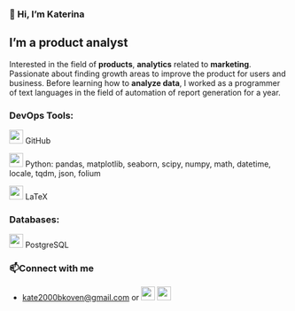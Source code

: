 ### 👋 Hi, I’m Katerina

## I’m a product analyst
Interested in the field of **products**, **analytics** related to **marketing**. Passionate about finding growth areas to improve the product for users and business. Before learning how to **analyze data**, I worked as a programmer of text languages in the field of automation of report generation for a year.

### DevOps Tools:
<img src="https://github.com/katerinabazh/katerinabazh/assets/135614951/38f1df32-7c02-4d3b-9886-fa9bb4f67a1f" height=25></a>
GitHub

<img src="https://github.com/katerinabazh/katerinabazh/assets/135614951/93622f30-3664-4606-b0f7-f31873c25f7b" height=25></a> Python: pandas, matplotlib, seaborn, scipy, numpy, math, datetime, locale, tqdm, json, folium

<img src="https://github.com/katerinabazh/katerinabazh/assets/135614951/30418d1f-e5ed-4073-b082-3f7e8a8e121d" height=25></a> LaTeX

### Databases: 
<img src="https://github.com/katerinabazh/katerinabazh/assets/135614951/ba26aa96-cbd2-4d16-85fb-0fcc0a521c5c" height=25></a>
PostgreSQL

### 📫Connect with me
-  kate2000bkoven@gmail.com or <a href="https://t.me/Ekaterion"><img src="https://github.com/katerinabazh/katerinabazh/assets/135614951/2ddafecb-a63d-4806-a598-667c6c1285bf" height=25></a>  <a href="https://vk.com/id358310969"><img src="https://github.com/katerinabazh/katerinabazh/assets/135614951/c80dba99-788c-46d4-a5a7-ab03a71e2de7" height=25></a>


<!---
katerinabazh/katerinabazh is a ✨ special ✨ repository because its `README.md` (this file) appears on your GitHub profile.
You can click the Preview link to take a look at your changes.
--->
